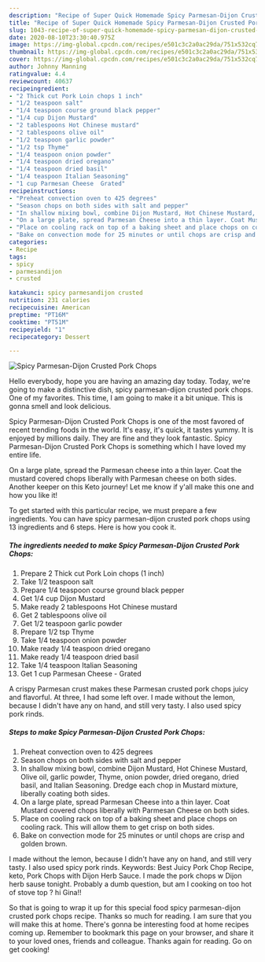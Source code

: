 ```yaml
---
description: "Recipe of Super Quick Homemade Spicy Parmesan-Dijon Crusted Pork Chops"
title: "Recipe of Super Quick Homemade Spicy Parmesan-Dijon Crusted Pork Chops"
slug: 1043-recipe-of-super-quick-homemade-spicy-parmesan-dijon-crusted-pork-chops
date: 2020-08-10T23:30:40.975Z
image: https://img-global.cpcdn.com/recipes/e501c3c2a0ac29da/751x532cq70/spicy-parmesan-dijon-crusted-pork-chops-recipe-main-photo.jpg
thumbnail: https://img-global.cpcdn.com/recipes/e501c3c2a0ac29da/751x532cq70/spicy-parmesan-dijon-crusted-pork-chops-recipe-main-photo.jpg
cover: https://img-global.cpcdn.com/recipes/e501c3c2a0ac29da/751x532cq70/spicy-parmesan-dijon-crusted-pork-chops-recipe-main-photo.jpg
author: Johnny Manning
ratingvalue: 4.4
reviewcount: 40637
recipeingredient:
- "2 Thick cut Pork Loin chops 1 inch"
- "1/2 teaspoon salt"
- "1/4 teaspoon course ground black pepper"
- "1/4 cup Dijon Mustard"
- "2 tablespoons Hot Chinese mustard"
- "2 tablespoons olive oil"
- "1/2 teaspoon garlic powder"
- "1/2 tsp Thyme"
- "1/4 teaspoon onion powder"
- "1/4 teaspoon dried oregano"
- "1/4 teaspoon dried basil"
- "1/4 teaspoon Italian Seasoning"
- "1 cup Parmesan Cheese  Grated"
recipeinstructions:
- "Preheat convection oven to 425 degrees"
- "Season chops on both sides with salt and pepper"
- "In shallow mixing bowl, combine Dijon Mustard, Hot Chinese Mustard, Olive oil, garlic powder, Thyme, onion powder, dried oregano, dried basil, and Italian Seasoning. Dredge each chop in Mustard mixture, liberally coating both sides."
- "On a large plate, spread Parmesan Cheese into a thin layer. Coat Mustard covered chops liberally with Parmesan Cheese on both sides."
- "Place on cooling rack on top of a baking sheet and place chops on cooling rack. This will allow them to get crisp on both sides."
- "Bake on convection mode for 25 minutes or until chops are crisp and golden brown."
categories:
- Recipe
tags:
- spicy
- parmesandijon
- crusted

katakunci: spicy parmesandijon crusted 
nutrition: 231 calories
recipecuisine: American
preptime: "PT16M"
cooktime: "PT51M"
recipeyield: "1"
recipecategory: Dessert

---
```



![Spicy Parmesan-Dijon Crusted Pork Chops](https://img-global.cpcdn.com/recipes/e501c3c2a0ac29da/751x532cq70/spicy-parmesan-dijon-crusted-pork-chops-recipe-main-photo.jpg)

Hello everybody, hope you are having an amazing day today. Today, we're going to make a distinctive dish, spicy parmesan-dijon crusted pork chops. One of my favorites. This time, I am going to make it a bit unique. This is gonna smell and look delicious.

Spicy Parmesan-Dijon Crusted Pork Chops is one of the most favored of recent trending foods in the world. It's easy, it's quick, it tastes yummy. It is enjoyed by millions daily. They are fine and they look fantastic. Spicy Parmesan-Dijon Crusted Pork Chops is something which I have loved my entire life.

On a large plate, spread the Parmesan cheese into a thin layer. Coat the mustard covered chops liberally with Parmesan cheese on both sides. Another keeper on this Keto journey! Let me know if y&#39;all make this one and how you like it!


To get started with this particular recipe, we must prepare a few ingredients. You can have spicy parmesan-dijon crusted pork chops using 13 ingredients and 6 steps. Here is how you cook it.

<!--inarticleads1-->

##### The ingredients needed to make Spicy Parmesan-Dijon Crusted Pork Chops:

1. Prepare 2 Thick cut Pork Loin chops (1 inch)
1. Take 1/2 teaspoon salt
1. Prepare 1/4 teaspoon course ground black pepper
1. Get 1/4 cup Dijon Mustard
1. Make ready 2 tablespoons Hot Chinese mustard
1. Get 2 tablespoons olive oil
1. Get 1/2 teaspoon garlic powder
1. Prepare 1/2 tsp Thyme
1. Take 1/4 teaspoon onion powder
1. Make ready 1/4 teaspoon dried oregano
1. Make ready 1/4 teaspoon dried basil
1. Take 1/4 teaspoon Italian Seasoning
1. Get 1 cup Parmesan Cheese - Grated


A crispy Parmesan crust makes these Parmesan crusted pork chops juicy and flavorful. At three, I had some left over. I made without the lemon, because I didn&#39;t have any on hand, and still very tasty. I also used spicy pork rinds. 

<!--inarticleads2-->

##### Steps to make Spicy Parmesan-Dijon Crusted Pork Chops:

1. Preheat convection oven to 425 degrees
1. Season chops on both sides with salt and pepper
1. In shallow mixing bowl, combine Dijon Mustard, Hot Chinese Mustard, Olive oil, garlic powder, Thyme, onion powder, dried oregano, dried basil, and Italian Seasoning. Dredge each chop in Mustard mixture, liberally coating both sides.
1. On a large plate, spread Parmesan Cheese into a thin layer. Coat Mustard covered chops liberally with Parmesan Cheese on both sides.
1. Place on cooling rack on top of a baking sheet and place chops on cooling rack. This will allow them to get crisp on both sides.
1. Bake on convection mode for 25 minutes or until chops are crisp and golden brown.


I made without the lemon, because I didn&#39;t have any on hand, and still very tasty. I also used spicy pork rinds. Keywords: Best Juicy Pork Chop Recipe, keto, Pork Chops with Dijon Herb Sauce. I made the pork chops w Dijon herb sause tonight. Probably a dumb question, but am I cooking on too hot of stove top ? hi Gina!! 

So that is going to wrap it up for this special food spicy parmesan-dijon crusted pork chops recipe. Thanks so much for reading. I am sure that you will make this at home. There's gonna be interesting food at home recipes coming up. Remember to bookmark this page on your browser, and share it to your loved ones, friends and colleague. Thanks again for reading. Go on get cooking!
